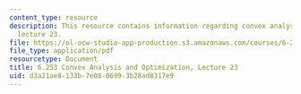 ```yaml
---
content_type: resource
description: This resource contains information regarding convex analysis and optimization,
  lecture 23.
file: https://ol-ocw-studio-app-production.s3.amazonaws.com/courses/6-253-convex-analysis-and-optimization-spring-2012/d3a21ae8133b7e0806993b28ad8317e9_MIT6_253S12_lec23.pdf
file_type: application/pdf
resourcetype: Document
title: 6.253 Convex Analysis and Optimization, Lecture 23
uid: d3a21ae8-133b-7e08-0699-3b28ad8317e9
---
```

